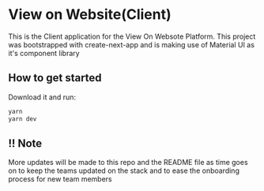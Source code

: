 # View on Website(Client)

This is the Client application for the View On Websote Platform. This project was bootstrapped with create-next-app and is making use of Material UI as it's component library

## How to get started

Download it and run:

```sh
yarn
yarn dev
```

## !! Note

More updates will be made to this repo and the README file as time goes on to keep the teams updated on the stack and to ease the onboarding process for new team members
